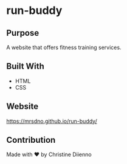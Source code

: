 # run-buddy

## Purpose
A website that offers fitness training services.

## Built With
* HTML
* CSS

## Website
https://mrsdno.github.io/run-buddy/

## Contribution
Made with ❤️ by Christine Diienno
